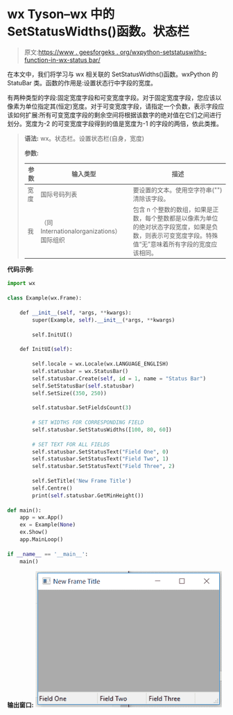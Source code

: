 # wx Tyson–wx 中的 SetStatusWidths()函数。状态栏

> 原文:[https://www . geesforgeks . org/wxpython-setstatuswiths-function-in-wx-status bar/](https://www.geeksforgeeks.org/wxpython-setstatuswidths-function-in-wx-statusbar/)

在本文中，我们将学习与 wx 相关联的 SetStatusWidths()函数。wxPython 的 StatuBar 类。函数的作用是:设置状态行中字段的宽度。

有两种类型的字段:固定宽度字段和可变宽度字段。对于固定宽度字段，您应该以像素为单位指定其(恒定)宽度。对于可变宽度字段，请指定一个负数，表示字段应该如何扩展:所有可变宽度字段的剩余空间将根据该数字的绝对值在它们之间进行划分。宽度为-2 的可变宽度字段得到的值是宽度为-1 的字段的两倍，依此类推。

> **语法:** wx。状态栏。设置状态栏(自身，宽度)
> 
> **参数:**
> 
> | 参数 | 输入类型 | 描述 |
> | --- | --- | --- |
> | 宽度 | 国际号码列表 | 要设置的文本。使用空字符串("")清除该字段。 |
> | 我 | （同 Internationalorganizations）国际组织 | 包含 n 个整数的数组，如果是正数，每个整数都是以像素为单位的绝对状态字段宽度，如果是负数，则表示可变宽度字段。特殊值“无”意味着所有字段的宽度应该相同。 |

**代码示例:**

```py
import wx

class Example(wx.Frame):

    def __init__(self, *args, **kwargs):
        super(Example, self).__init__(*args, **kwargs)

        self.InitUI()

    def InitUI(self):

        self.locale = wx.Locale(wx.LANGUAGE_ENGLISH)
        self.statusbar = wx.StatusBar()
        self.statusbar.Create(self, id = 1, name = "Status Bar")
        self.SetStatusBar(self.statusbar)
        self.SetSize((350, 250))

        self.statusbar.SetFieldsCount(3)

        # SET WIDTHS FOR CORRESPONDING FIELD
        self.statusbar.SetStatusWidths([100, 80, 60])        

        # SET TEXT FOR ALL FIELDS
        self.statusbar.SetStatusText("Field One", 0)
        self.statusbar.SetStatusText("Field Two", 1)
        self.statusbar.SetStatusText("Field Three", 2)

        self.SetTitle('New Frame Title')
        self.Centre()
        print(self.statusbar.GetMinHeight())

def main():
    app = wx.App()
    ex = Example(None)
    ex.Show()
    app.MainLoop()

if __name__ == '__main__':
    main()
```

**输出窗口:**
![](img/ac44d87092be4b9e83f984b807c00fca.png)